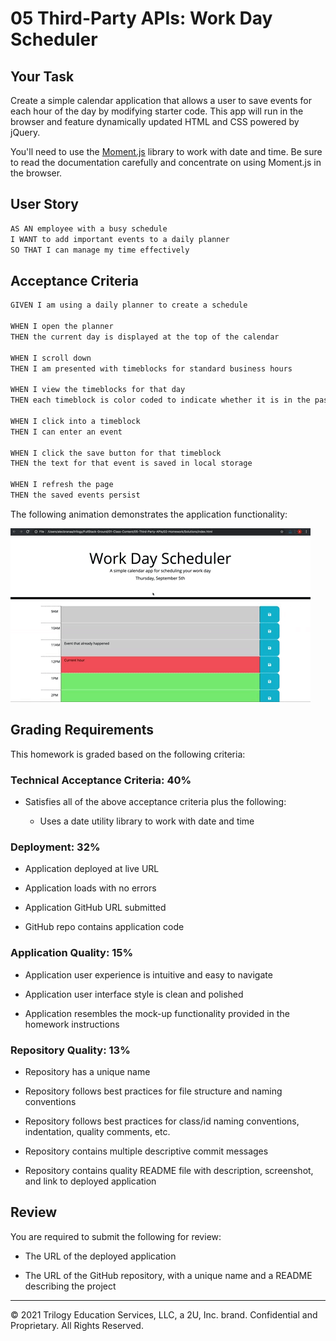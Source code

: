 # 05 Third-Party APIs: Work Day Scheduler

## Your Task

Create a simple calendar application that allows a user to save events for each hour of the day by modifying starter code. This app will run in the browser and feature dynamically updated HTML and CSS powered by jQuery.

You'll need to use the [Moment.js](https://momentjs.com/) library to work with date and time. Be sure to read the documentation carefully and concentrate on using Moment.js in the browser.

## User Story

```md
AS AN employee with a busy schedule
I WANT to add important events to a daily planner
SO THAT I can manage my time effectively
```

## Acceptance Criteria

```md
GIVEN I am using a daily planner to create a schedule

WHEN I open the planner
THEN the current day is displayed at the top of the calendar

WHEN I scroll down
THEN I am presented with timeblocks for standard business hours

WHEN I view the timeblocks for that day
THEN each timeblock is color coded to indicate whether it is in the past, present, or future

WHEN I click into a timeblock
THEN I can enter an event

WHEN I click the save button for that timeblock
THEN the text for that event is saved in local storage

WHEN I refresh the page
THEN the saved events persist
```

The following animation demonstrates the application functionality:

![A user clicks on slots on the color-coded calendar and edits the events.](assets/images/target-demo.gif)


## Grading Requirements

This homework is graded based on the following criteria:

### Technical Acceptance Criteria: 40%

* Satisfies all of the above acceptance criteria plus the following:

  * Uses a date utility library to work with date and time

### Deployment: 32%

* Application deployed at live URL

* Application loads with no errors

* Application GitHub URL submitted

* GitHub repo contains application code

### Application Quality: 15%

* Application user experience is intuitive and easy to navigate

* Application user interface style is clean and polished

* Application resembles the mock-up functionality provided in the homework instructions

### Repository Quality: 13%

* Repository has a unique name

* Repository follows best practices for file structure and naming conventions

* Repository follows best practices for class/id naming conventions, indentation, quality comments, etc.

* Repository contains multiple descriptive commit messages

* Repository contains quality README file with description, screenshot, and link to deployed application

## Review

You are required to submit the following for review:

* The URL of the deployed application

* The URL of the GitHub repository, with a unique name and a README describing the project

- - -
© 2021 Trilogy Education Services, LLC, a 2U, Inc. brand. Confidential and Proprietary. All Rights Reserved.
